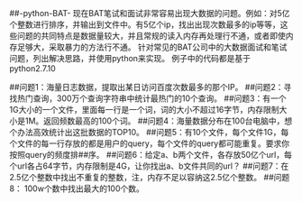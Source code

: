##-python-BAT-
现在BAT笔试和面试非常容易出现大数据的问题。例如：对5亿个整数进行排序，并输出到文件中。有5亿个ip，找出出现次数最多的ip等等，这些问题的共同特点是数据量较大，并且常规的读入内存再处理行不通，或者即使内存足够大，采取暴力的方法行不通。
针对常见的BAT公司中的大数据面试和笔试问题，列出解决思路，并使用python来实现。
例子中的代码都是基于python2.7.10

##问题1：海量日志数据，提取出某日访问百度次数最多的那个IP。
##问题2：寻找热门查询，300万个查询字符串中统计最热门的10个查询。
##问题3：有一个1G大小的一个文件，里面每一行是一个词，词的大小不超过16字节，内存限制大小是1M。返回频数最高的100个词。
##问题4：海量数据分布在100台电脑中，想个办法高效统计出这批数据的TOP10。
##问题5：有10个文件，每个文件1G，每个文件的每一行存放的都是用户的query，每个文件的query都可能重复。要求你按照query的频度排##序。
##问题6：给定a、b两个文件，各存放50亿个url，每个url各占64字节，内存限制是4G，让你找出a、b文件共同的url？
##问题7：在2.5亿个整数中找出不重复的整数，注，内存不足以容纳这2.5亿个整数。
##问题8： 100w个数中找出最大的100个数。
 